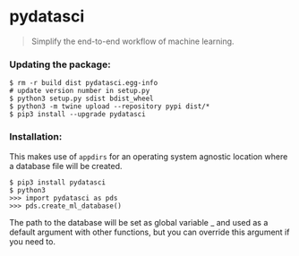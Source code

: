 # pydatasci

> Simplify the end-to-end workflow of machine learning.


### Updating the package:
```
$ rm -r build dist pydatasci.egg-info
# update version number in setup.py
$ python3 setup.py sdist bdist_wheel
$ python3 -m twine upload --repository pypi dist/*
$ pip3 install --upgrade pydatasci
```

### Installation:
This makes use of `appdirs` for an operating system agnostic location where a database file will be created.
```
$ pip3 install pydatasci
$ python3
>>> import pydatasci as pds
>>> pds.create_ml_database()
```
The path to the database will be set as global variable _ and used as a default argument with other functions, but you can override this argument if you need to.